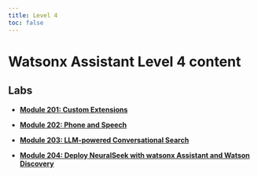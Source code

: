 ```yaml
---
title: Level 4
toc: false
---
```


# Watsonx Assistant Level 4 content

## Labs

- **[Module 201: Custom Extensions](/watsonx/assistant/level-4/201)**

- **[Module 202: Phone and Speech](/watsonx/assistant/level-4/202)**

- **[Module 203: LLM-powered Conversational Search](/watsonx/assistant/level-4/203)**

- **[Module 204: Deploy NeuralSeek with watsonx Assistant and Watson Discovery](/watsonx/assistant/level-4/204)**

